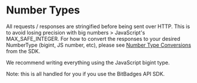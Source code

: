 # Number Types

All requests / responses are stringified before being sent over HTTP. This is to avoid losing precision with big numbers > JavaScript's MAX\_SAFE\_INTEGER.  For how to convert the responses to your desired NumberType (bigint, JS number, etc), please see [Number Type Conversions](../../bitbadges-sdk/common-snippets/numbertype-conversions.md) from the SDK.

We recommend writing everything using the JavaScript bigint type.

Note: this is all handled for you if you use the BitBadges API SDK.

